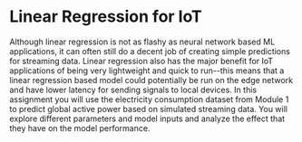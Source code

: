 # Linear Regression for IoT

Although linear regression is not as flashy as neural network based ML applications, it can often still do a decent job of creating simple predictions for streaming data. Linear regression also has the major benefit for IoT applications of being very lightweight and quick to run--this means that a linear regression based model could potentially be run on the edge network and have lower latency for sending signals to local devices. In this assignment you will use the electricity consumption dataset from Module 1 to predict global active power based on simulated streaming data. You will explore different parameters and model inputs and analyze the effect that they have on the model performance.
